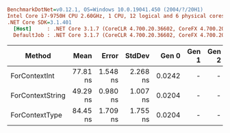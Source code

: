``` ini

BenchmarkDotNet=v0.12.1, OS=Windows 10.0.19041.450 (2004/?/20H1)
Intel Core i7-9750H CPU 2.60GHz, 1 CPU, 12 logical and 6 physical cores
.NET Core SDK=3.1.401
  [Host]     : .NET Core 3.1.7 (CoreCLR 4.700.20.36602, CoreFX 4.700.20.37001), X64 RyuJIT
  DefaultJob : .NET Core 3.1.7 (CoreCLR 4.700.20.36602, CoreFX 4.700.20.37001), X64 RyuJIT


```
|           Method |     Mean |    Error |   StdDev |  Gen 0 | Gen 1 | Gen 2 | Allocated |
|----------------- |---------:|---------:|---------:|-------:|------:|------:|----------:|
|    ForContextInt | 77.81 ns | 1.548 ns | 2.268 ns | 0.0242 |     - |     - |     152 B |
| ForContextString | 49.29 ns | 0.980 ns | 1.007 ns | 0.0204 |     - |     - |     128 B |
|   ForContextType | 84.45 ns | 1.709 ns | 1.755 ns | 0.0204 |     - |     - |     128 B |
